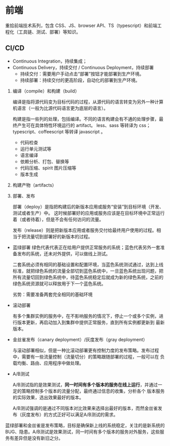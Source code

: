# 前端

重拾前端技术系列，包含 CSS、JS、browser API、TS（typescript）和前端工程化（工具链、测试、部署）等知识。

## CI/CD

- Continuous Integration，持续集成；
- Continuous Delivery，持续交付 / Continuous Deployment，持续部署
  - 持续交付：需要用户手动点击“部署”按钮才能部署到生产环境。
  - 持续部署：持续交付的更高阶段，自动化的部署到生产环境。

1. 编译（compile）和构建（build）

   编译是指将源代码变为目标代码的过程，从源代码的语言转变为另外一种计算机语言（一般为比源代码语言更为底层的语言）。
   
   构建是指一些列的处理，包括编译。不同的语言构建会有不通的处理步骤，最终产生可在具体特性环境运行的 artifact。
   less、sass 等转译为 css；typescript、coffeescript 等转译 javascript 。

   - 代码检查
   - 运行单元测试等
   - 语言编译
   - 依赖分析、打包、替换等
   - 代码压缩、spirit 图片压缩等
   - 版本生成

2. 构建产物（artifacts）

3. 部署、发布

   部署（deploy）是指把构建后的新版本应用或服务“安装”到目标环境（开发、测试或者生产）中。
   这时候部署好的应用或服务应该是在目标环境中正常运行着（或者待着），但是不会有任何访问的流量。
   
   发布（release）则是把新版本应用或者服务交付给最终用户使用的过程。相当于把流量切到部署好的新版本的过程。

- 蓝绿部署
  绿色代表代表正在给用户提供正常服务的系统；蓝色代表另外一套准备发布的系统，还未对外提供，可以做线上测试。

  二套系统必须有相同的基础设置和配置环境，当蓝色系统测试通过，达到上线标准，就把绿色系统的流量全部切到蓝色系统中，一旦蓝色系统出现问题，把所有流量切回到绿色系统中，待蓝色系统稳定后就成为新的绿色系统，之前的绿色系统资源就可以释放用于下一个蓝色系统。

  劣势：需要准备两套完全相同的基础环境

- 滚动部署

   有多个集群实例的服务中，在不影响服务的情况下，停止一个或多个实例，进行版本更新，再启动加入到集群中提供正常服务，直到所有实例都更新到   最新版本。

- 金丝雀发布（canary deployment）/灰度发布（gray deployment）

   与滚动部署相似，但是一种比滚动部署更有控制力度的发布策略。发布过程中，需要有一些流量控制（流量切分）的策略跟随部署的过程，一般可以在   负载均衡、路由、应用程序中做处理。

- A/B测试

   A/B测试指的是效果测试，**同一时间有多个版本的服务在线上运行**，并通过一定的策略控制多个版本的流量分配，最终通过信息的收集，分析各个   版本服务的实际效果，选出效果最好的版本。
   
   A/B测试强调的是通过不同版本对比效果来选择出最好的版本，而然金丝雀发布（灰度发布）的方式正好可以满足A/B测试的需求。

蓝绿部署和金丝雀是发布策略，目标是确保新上线的系统稳定，关注的是新系统的BUG、隐患。A/B测试是效果测试，同一时间有多个版本的服务对外服务，这些服务有差异但是没有新旧之分。
